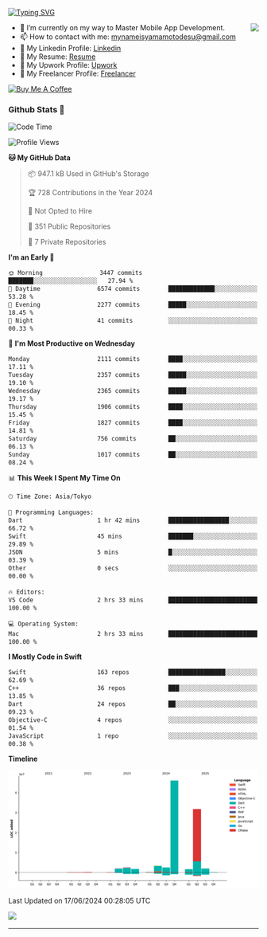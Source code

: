 
[![Typing SVG](https://readme-typing-svg.demolab.com/?lines=Thank+You+For+Visiting!!;You+Are+Welcome✨;I+am+Kyo+Yamamoto;Mobile+Developer)](https://git.io/typing-svg)
<p>
<img align="right" src="https://media.giphy.com/media/26ufdb3cYKwbRtYVW/giphy.gif" style="max-width:100%;" height="150px">

- 🌱 I’m currently on my way to Master Mobile App Development.
- 📫 How to contact with me: mynameisyamamotodesu@gmail.com
- 🔗 My Linkedin Profile: [Linkedin](https://www.linkedin.com/in/kyo-yamamoto-a2ab50239)
- 🔗 My Resume: [Resume](https://www.kickresume.com/cv/rNok4e/)
- 🔗 My Upwork Profile: [Upwork](https://www.upwork.com/freelancers/~01aa9115102bb4af25)
- 🔗 My Freelancer Profile: [Freelancer](https://www.freelancer.com/u/yamamotodesu)

<a href="https://www.buymeacoffee.com/kyoyamamoto" target="_blank"><img src="https://cdn.buymeacoffee.com/buttons/default-orange.png" alt="Buy Me A Coffee" height="41" width="174"></a>

### Github Stats 🥇 
<!--START_SECTION:waka-->
![Code Time](http://img.shields.io/badge/Code%20Time-719%20hrs%2027%20mins-blue)

![Profile Views](http://img.shields.io/badge/Profile%20Views-0-blue)

**🐱 My GitHub Data** 

> 📦 947.1 kB Used in GitHub's Storage 
 > 
> 🏆 728 Contributions in the Year 2024
 > 
> 🚫 Not Opted to Hire
 > 
> 📜 351 Public Repositories 
 > 
> 🔑 7 Private Repositories 
 > 
**I'm an Early 🐤** 

```text
🌞 Morning                3447 commits        ███████░░░░░░░░░░░░░░░░░░   27.94 % 
🌆 Daytime                6574 commits        █████████████░░░░░░░░░░░░   53.28 % 
🌃 Evening                2277 commits        █████░░░░░░░░░░░░░░░░░░░░   18.45 % 
🌙 Night                  41 commits          ░░░░░░░░░░░░░░░░░░░░░░░░░   00.33 % 
```
📅 **I'm Most Productive on Wednesday** 

```text
Monday                   2111 commits        ████░░░░░░░░░░░░░░░░░░░░░   17.11 % 
Tuesday                  2357 commits        █████░░░░░░░░░░░░░░░░░░░░   19.10 % 
Wednesday                2365 commits        █████░░░░░░░░░░░░░░░░░░░░   19.17 % 
Thursday                 1906 commits        ████░░░░░░░░░░░░░░░░░░░░░   15.45 % 
Friday                   1827 commits        ████░░░░░░░░░░░░░░░░░░░░░   14.81 % 
Saturday                 756 commits         ██░░░░░░░░░░░░░░░░░░░░░░░   06.13 % 
Sunday                   1017 commits        ██░░░░░░░░░░░░░░░░░░░░░░░   08.24 % 
```


📊 **This Week I Spent My Time On** 

```text
🕑︎ Time Zone: Asia/Tokyo

💬 Programming Languages: 
Dart                     1 hr 42 mins        █████████████████░░░░░░░░   66.72 % 
Swift                    45 mins             ███████░░░░░░░░░░░░░░░░░░   29.89 % 
JSON                     5 mins              █░░░░░░░░░░░░░░░░░░░░░░░░   03.39 % 
Other                    0 secs              ░░░░░░░░░░░░░░░░░░░░░░░░░   00.00 % 

🔥 Editors: 
VS Code                  2 hrs 33 mins       █████████████████████████   100.00 % 

💻 Operating System: 
Mac                      2 hrs 33 mins       █████████████████████████   100.00 % 
```

**I Mostly Code in Swift** 

```text
Swift                    163 repos           ████████████████░░░░░░░░░   62.69 % 
C++                      36 repos            ███░░░░░░░░░░░░░░░░░░░░░░   13.85 % 
Dart                     24 repos            ██░░░░░░░░░░░░░░░░░░░░░░░   09.23 % 
Objective-C              4 repos             ░░░░░░░░░░░░░░░░░░░░░░░░░   01.54 % 
JavaScript               1 repo              ░░░░░░░░░░░░░░░░░░░░░░░░░   00.38 % 
```



**Timeline**

![Lines of Code chart](https://raw.githubusercontent.com/YamamotoDesu/YamamotoDesu/main/assets/bar_graph.png)


 Last Updated on 17/06/2024 00:28:05 UTC
<!--END_SECTION:waka-->

![](https://github-profile-summary-cards.vercel.app/api/cards/profile-details?username=YamamotoDesu&theme=vue)

----
